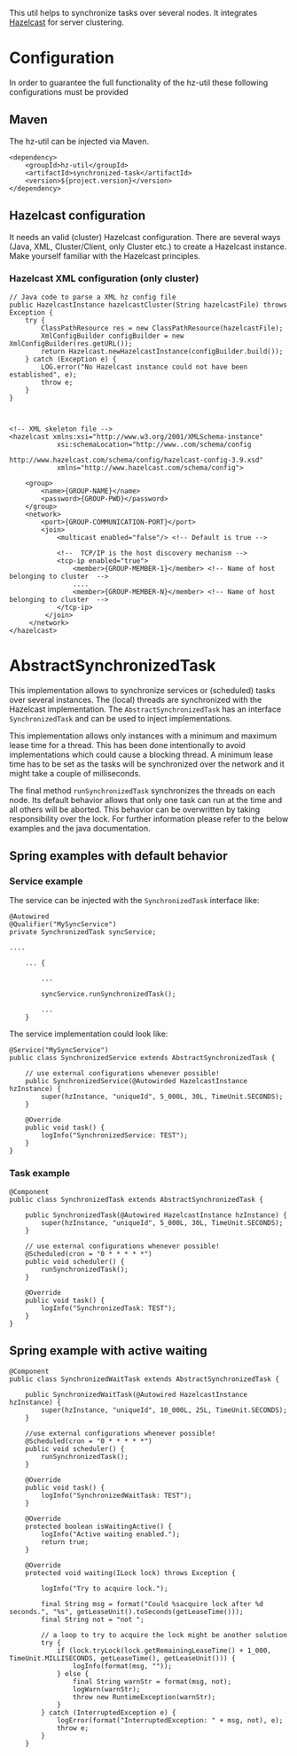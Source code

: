 This util helps to synchronize tasks over several nodes. It integrates [Hazelcast](https://hazelcast.com) for server clustering.

# Configuration

In order to guarantee the full functionality of the hz-util these following configurations must be provided
 
## Maven 
The hz-util can be injected via Maven.

    <dependency>
        <groupId>hz-util</groupId>
        <artifactId>synchronized-task</artifactId>
        <version>${project.version}</version>
    </dependency>
    


## Hazelcast configuration
It needs an valid (cluster) Hazelcast configuration. There are several ways (Java, XML, Cluster/Client, only Cluster etc.) to create a Hazelcast instance. Make yourself familiar with the Hazelcast principles.

### Hazelcast XML configuration (only cluster)

    
    // Java code to parse a XML hz config file
    public HazelcastInstance hazelcastCluster(String hazelcastFile) throws Exception {
        try {
            ClassPathResource res = new ClassPathResource(hazelcastFile);
            XmlConfigBuilder configBuilder = new XmlConfigBuilder(res.getURL());
            return Hazelcast.newHazelcastInstance(configBuilder.build());
        } catch (Exception e) {
            LOG.error("No Hazelcast instance could not have been established", e);
            throw e;
        }
    }



    <!-- XML skeleton file -->
    <hazelcast xmlns:xsi="http://www.w3.org/2001/XMLSchema-instance" 
                xsi:schemaLocation="http://www..com/schema/config 
                                    http://www.hazelcast.com/schema/config/hazelcast-config-3.9.xsd" 
                xmlns="http://www.hazelcast.com/schema/config"> 
     
        <group>
            <name>{GROUP-NAME}</name>
            <password>{GROUP-PWD}</password>
        </group>
        <network> 
            <port>{GROUP-COMMUNICATION-PORT}</port>
            <join>
                <multicast enabled="false"/> <!-- Default is true -->
                    
                <!--  TCP/IP is the host discovery mechanism -->
                <tcp-ip enabled="true">
                    <member>{GROUP-MEMBER-1}</member> <!-- Name of host belonging to cluster  -->
                    ....
                    <member>{GROUP-MEMBER-N}</member> <!-- Name of host belonging to cluster  -->
                </tcp-ip>
             </join> 
         </network> 
    </hazelcast> 





# AbstractSynchronizedTask

This implementation allows to synchronize services or (scheduled) tasks over several instances. The (local) threads are synchronized with the Hazelcast implementation. The `AbstractSynchronizedTask` has an interface `SynchronizedTask` and can be used to inject implementations. 

This implementation allows only instances with a minimum and maximum lease time for a thread. This has been done intentionally to avoid implementations which could cause a blocking thread. A minimum lease time has to be set as the tasks will be synchronized over the network and it might take a couple of milliseconds.

The final method `runSynchronizedTask` synchronizes the threads on each node. Its default behavior allows that only one task can run at the time and all others will be aborted. This behavior can be overwritten by taking responsibility over the lock. For further information please refer to the below examples and the java documentation.


## Spring examples with default behavior


### Service example

The service can be injected with the `SynchronizedTask` interface like:

    @Autowired
    @Qualifier("MySyncService")
    private SynchronizedTask syncService;
    
    ....
    
    	... {
    
			...
      
			syncService.runSynchronizedTask();
      
			...
    	}
    

The service implementation could look like:


    @Service("MySyncService")
    public class SynchronizedService extends AbstractSynchronizedTask {
    
        // use external configurations whenever possible!
        public SynchronizedService(@Autowirded HazelcastInstance hzInstance) {
            super(hzInstance, "uniqueId", 5_000L, 30L, TimeUnit.SECONDS);
        }
    
        @Override
        public void task() {
            logInfo("SynchronizedService: TEST");
        }
    }


### Task example

    @Component
    public class SynchronizedTask extends AbstractSynchronizedTask {
    
        public SynchronizedTask(@Autowired HazelcastInstance hzInstance) {
            super(hzInstance, "uniqueId", 5_000L, 30L, TimeUnit.SECONDS);
        }
        
        // use external configurations whenever possible!
        @Scheduled(cron = "0 * * * * *")
        public void scheduler() {
            runSynchronizedTask();
        }
    
        @Override
        public void task() {
            logInfo("SynchronizedTask: TEST");
        }
    }


## Spring example with active waiting

	@Component
	public class SynchronizedWaitTask extends AbstractSynchronizedTask {
    
		public SynchronizedWaitTask(@Autowired HazelcastInstance hzInstance) {
		    super(hzInstance, "uniqueId", 10_000L, 25L, TimeUnit.SECONDS);
		}
		
		//use external configurations whenever possible!
		@Scheduled(cron = "0 * * * * *")
		public void scheduler() {
		    runSynchronizedTask();
		}
		
		@Override
		public void task() {
		    logInfo("SynchronizedWaitTask: TEST");
		}
		
		@Override
		protected boolean isWaitingActive() {
			logInfo("Active waiting enabled.");
			return true;
		}
		
		@Override
		protected void waiting(ILock lock) throws Exception {
		
			logInfo("Try to acquire lock.");
		
			final String msg = format("Could %sacquire lock after %d seconds.", "%s", getLeaseUnit().toSeconds(getLeaseTime()));
			final String not = "not ";
			
			// a loop to try to acquire the lock might be another solution
			try {
				if (lock.tryLock(lock.getRemainingLeaseTime() + 1_000, TimeUnit.MILLISECONDS, getLeaseTime(), getLeaseUnit())) {
					logInfo(format(msg, ""));
				} else {
					final String warnStr = format(msg, not);
					logWarn(warnStr);
					throw new RuntimeException(warnStr);
				}
			} catch (InterruptedException e) {
				logError(format("InterruptedException: " + msg, not), e);
				throw e;
			}
		}

